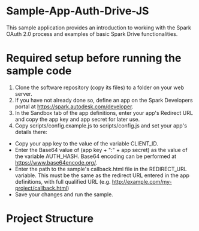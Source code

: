 Sample-App-Auth-Drive-JS
========================
This sample application provides an introduction to working with the Spark OAuth 2.0 process and examples of basic Spark Drive functionalities.

Required setup before running the sample code 
=============================================
1. Clone the software repository (copy its files) to a folder on your web server. 
2. If you have not already done so, define an app on the Spark Developers portal at https://spark.autodesk.com/developer.
3. In the Sandbox tab of the app definitions, enter your app's Redirect URL and copy the app key and app secret for later use.
4. Copy scripts/config.example.js to scripts/config.js and set your app's details there:
  *  Copy your app key to the value of the variable CLIENT_ID.
  *  Enter the Base64 value of (app key + ":" + app secret) as the value of the variable AUTH_HASH. Base64 encoding can be performed at https://www.base64encode.org/.
  *  Enter the path to the sample's callback.html file in the REDIRECT_URL variable. This must be the same as the redirect URL entered in the app definitions, with full qualified URL (e.g. http://example.com/my-project/callback.html)
  *  Save your changes and run the sample.


Project Structure
=================
